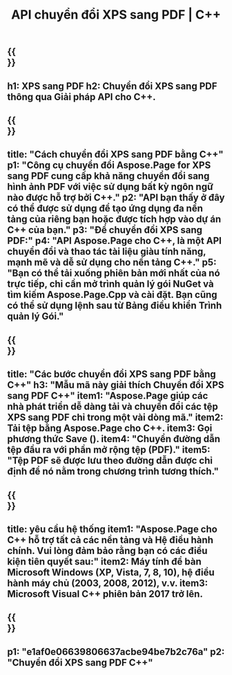 ﻿---
translation: true
template: /_templates/_conversion-child-cpp.md
title: API chuyển đổi XPS sang PDF | C++
url: /cpp/conversion/xps-to-pdf/
description: Chuyển đổi PS sang PDF do Aspose.Page cung cấp cho giải pháp API C++. Hoạt động trong Môi trường thời gian chạy C++ cho Windows 32 bit, Windows 64 bit và Linux 64 bit.
informat: XPS
outformat: PDF
otherformats: EPS PS
---

{{<section banner>}}
---
h1: XPS sang PDF
h2: Chuyển đổi XPS sang PDF thông qua Giải pháp API cho C++.
---

{{<section overview>}}
---
title: "Cách chuyển đổi XPS sang PDF bằng C++"
p1: "Công cụ chuyển đổi Aspose.Page for XPS sang PDF cung cấp khả năng chuyển đổi sang hình ảnh PDF với việc sử dụng bất kỳ ngôn ngữ nào được hỗ trợ bởi C++."
p2: "API bạn thấy ở đây có thể được sử dụng để tạo ứng dụng đa nền tảng của riêng bạn hoặc được tích hợp vào dự án C++ của bạn."
p3: "Để chuyển đổi XPS sang PDF:"
p4: "API Aspose.Page cho C++, là một API chuyển đổi và thao tác tài liệu giàu tính năng, mạnh mẽ và dễ sử dụng cho nền tảng C++."
p5: "Bạn có thể tải xuống phiên bản mới nhất của nó trực tiếp, chỉ cần mở trình quản lý gói NuGet và tìm kiếm Aspose.Page.Cpp và cài đặt. Bạn cũng có thể sử dụng lệnh sau từ Bảng điều khiển Trình quản lý Gói."
---

{{<section feature1>}}
---
title: "Các bước chuyển đổi XPS sang PDF bằng C++"
h3: "Mẫu mã này giải thích Chuyển đổi XPS sang PDF C++"
item1: "Aspose.Page giúp các nhà phát triển dễ dàng tải và chuyển đổi các tệp XPS sang PDF chỉ trong một vài dòng mã."
item2: Tải tệp bằng Aspose.Page cho C++.
item3: Gọi phương thức Save ().
item4: "Chuyển đường dẫn tệp đầu ra với phần mở rộng tệp (PDF)."
item5: "Tệp PDF sẽ được lưu theo đường dẫn được chỉ định để nó nằm trong chương trình tương thích."
---

{{<section feature2>}}
---
title: yêu cầu hệ thống
item1: "Aspose.Page cho C++ hỗ trợ tất cả các nền tảng và Hệ điều hành chính. Vui lòng đảm bảo rằng bạn có các điều kiện tiên quyết sau:"
item2: Máy tính để bàn Microsoft Windows (XP, Vista, 7, 8, 10), hệ điều hành máy chủ (2003, 2008, 2012), v.v.
item3: Microsoft Visual C++ phiên bản 2017 trở lên.
---

{{<section gist>}}
---
p1: "e1af0e06639806637acbe94be7b2c76a"
p2: "Chuyển đổi XPS sang PDF C++"
---
